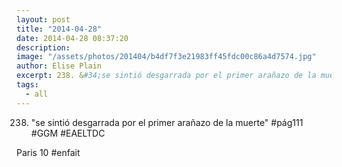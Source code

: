 ```yaml
---
layout: post
title: "2014-04-28"
date: 2014-04-28 08:37:20
description: 
image: "/assets/photos/201404/b4df7f3e21983ff45fdc00c86a4d7574.jpg"
author: Elise Plain
excerpt: 238. &#34;se sintió desgarrada por el primer arañazo de la muerte&#34; #pág111 #GGM #EAELTDC
tags: 
  - all
---
```


238. &#34;se sintió desgarrada por el primer arañazo de la muerte&#34; #pág111 #GGM #EAELTDC
<p></p>
<p>Paris 10 #enfait</p>